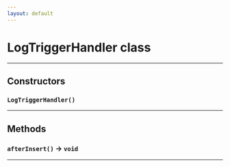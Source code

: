 ```yaml
---
layout: default
---
```

# LogTriggerHandler class
---
## Constructors
### `LogTriggerHandler()`
---
## Methods
### `afterInsert()` → `void`
---
